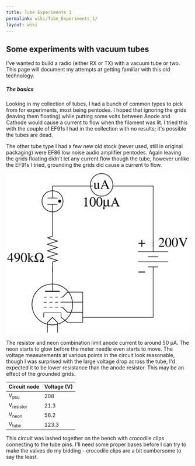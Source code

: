 ```yaml
---
title: Tube Experiments 1
permalink: wiki/Tube_Experiments_1/
layout: wiki
---
```


Some experiments with vacuum tubes
----------------------------------

I've wanted to build a radio (either RX or TX) with a vacuum tube or
two. This page will document my attempts at getting familiar with this
old technology.

##### The basics

Looking in my collection of tubes, I had a bunch of common types to pick
from for experiments, most being pentodes. I hoped that ignoring the
grids (leaving them floating) while putting some volts between Anode and
Cathode would cause a current to flow when the filament was lit. I tried
this with the couple of EF91s I had in the collection with no results;
it's possible the tubes are dead.

The other tube type I had a few new old stock (never used, still in
original packaging) were EF86 low noise audio amplifier pentodes. Again
leaving the grids floating didn't let any current flow though the tube,
however unlike the EF91s I tried, grounding the grids did cause a
current to flow.

<img src="Simple-pentode-triode.png" title="Simple grounded grids pentode-diode" alt="Simple grounded grids pentode-diode" width="548" />

The resistor and neon combination limit anode current to around 50 µA.
The neon starts to glow before the meter needle even starts to move. The
voltage measurements at various points in the circuit look reasonable,
though I was surprised with the large voltage drop across the tube, I'd
expected it to be lower resistance than the anode resistor. This may be
an effect of the grounded grids.

| Circuit node         | Voltage (V) |
|----------------------|-------------|
| V<sub>psu</sub>      | 208         |
| V<sub>resistor</sub> | 21.3        |
| V<sub>neon</sub>     | 56.2        |
| V<sub>tube</sub>     | 123.3       |

This circuit was lashed together on the bench with crocodile clips
connecting to the tube pins. I'll need some proper bases before I can
try to make the valves do my bidding - crocodile clips are a bit
cumbersome to say the least.
